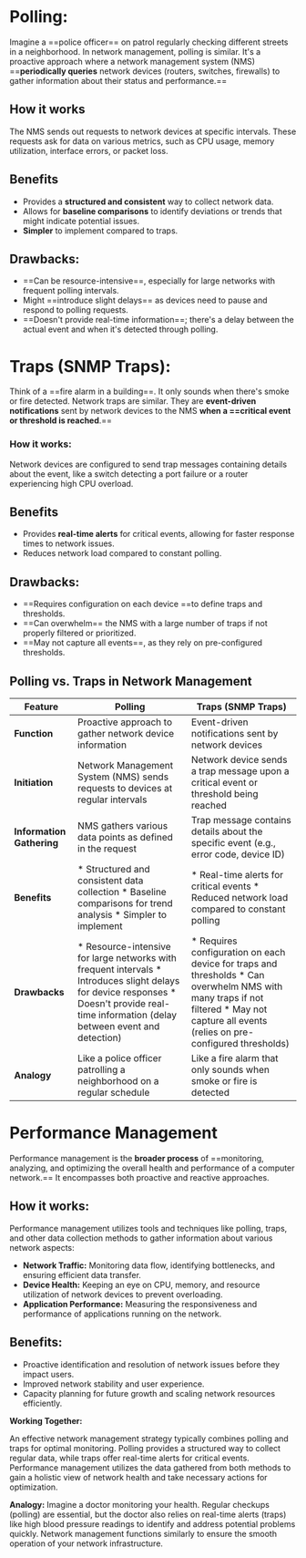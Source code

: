 # Polling:
Imagine a ==police officer== on patrol regularly checking different streets in a neighborhood. In network management, polling is similar. It's a proactive approach where a network management system (NMS) ==**periodically queries** network devices (routers, switches, firewalls) to gather information about their status and performance.==
## How it works
The NMS sends out requests to network devices at specific intervals. These requests ask for data on various metrics, such as CPU usage, memory utilization, interface errors, or packet loss.
## Benefits
- Provides a **structured and consistent** way to collect network data.
- Allows for **baseline comparisons** to identify deviations or trends that might indicate potential issues.
- **Simpler** to implement compared to traps.
## Drawbacks:
- ==Can be resource-intensive==, especially for large networks with frequent polling intervals.
- Might ==introduce slight delays== as devices need to pause and respond to polling requests.
- ==Doesn't provide real-time information==; there's a delay between the actual event and when it's detected through polling.

# Traps (SNMP Traps):
Think of a ==fire alarm in a building==. It only sounds when there's smoke or fire detected. Network traps are similar. They are **event-driven notifications** sent by network devices to the NMS **when a ==critical event or threshold is reached**.==

### How it works:
Network devices are configured to send trap messages containing details about the event, like a switch detecting a port failure or a router experiencing high CPU overload.   
## Benefits 
- Provides **real-time alerts** for critical events, allowing for faster response times to network issues.
- Reduces network load compared to constant polling.

## Drawbacks:
- ==Requires configuration on each device ==to define traps and thresholds.
- ==Can overwhelm== the NMS with a large number of traps if not properly filtered or prioritized.
- ==May not capture all events==, as they rely on pre-configured thresholds.

## Polling vs. Traps in Network Management

| Feature                   | Polling                                                                                                                                                                                     | Traps (SNMP Traps)                                                                                                                                                                      |
| ------------------------- | ------------------------------------------------------------------------------------------------------------------------------------------------------------------------------------------- | --------------------------------------------------------------------------------------------------------------------------------------------------------------------------------------- |
| **Function**              | Proactive approach to gather network device information                                                                                                                                     | Event-driven notifications sent by network devices                                                                                                                                      |
| **Initiation**            | Network Management System (NMS) sends requests to devices at regular intervals                                                                                                              | Network device sends a trap message upon a critical event or threshold being reached                                                                                                    |
| **Information Gathering** | NMS gathers various data points as defined in the request                                                                                                                                   | Trap message contains details about the specific event (e.g., error code, device ID)                                                                                                    |
| **Benefits**              | * Structured and consistent data collection * Baseline comparisons for trend analysis * Simpler to implement                                                                                | * Real-time alerts for critical events * Reduced network load compared to constant polling                                                                                              |
| **Drawbacks**             | * Resource-intensive for large networks with frequent intervals * Introduces slight delays for device responses * Doesn't provide real-time information (delay between event and detection) | * Requires configuration on each device for traps and thresholds * Can overwhelm NMS with many traps if not filtered * May not capture all events (relies on pre-configured thresholds) |
| **Analogy**               | Like a police officer patrolling a neighborhood on a regular schedule                                                                                                                       | Like a fire alarm that only sounds when smoke or fire is detected                                                                                                                       |
# Performance Management
Performance management is the **broader process** of ==monitoring, analyzing, and optimizing the overall health and performance of a computer network.== It encompasses both proactive and reactive approaches.
## How it works:
Performance management utilizes tools and techniques like polling, traps, and other data collection methods to gather information about various network aspects:
- **Network Traffic:** Monitoring data flow, identifying bottlenecks, and ensuring efficient data transfer.
- **Device Health:** Keeping an eye on CPU, memory, and resource utilization of network devices to prevent overloading.
- **Application Performance:** Measuring the responsiveness and performance of applications running on the network.
## Benefits:
- Proactive identification and resolution of network issues before they impact users.
- Improved network stability and user experience.
- Capacity planning for future growth and scaling network resources efficiently.

**Working Together:**

An effective network management strategy typically combines polling and traps for optimal monitoring. Polling provides a structured way to collect regular data, while traps offer real-time alerts for critical events. Performance management utilizes the data gathered from both methods to gain a holistic view of network health and take necessary actions for optimization.

**Analogy:** Imagine a doctor monitoring your health. Regular checkups (polling) are essential, but the doctor also relies on real-time alerts (traps) like high blood pressure readings to identify and address potential problems quickly. Network management functions similarly to ensure the smooth operation of your network infrastructure.